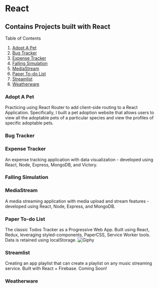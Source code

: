 # React
## Contains Projects built with React
Table of Contents

1. [Adopt A Pet](#adopt-a-pet)
2. [Bug Tracker](#bug-tracker)
3. [Expense Tracker](#expense-tracker)
4. [Falling Simulation](#falling-simulation)
5. [MediaStream](#mediastream)
6. [Paper To-do List](#paper-to-do-list)
7. [Streamlist](#streamlist)
8. [Weatherware](#weatherware)

### Adopt A Pet
Practicing using React Router to add client-side routing to a React Application. Specifically, I built a pet adoption website that allows users to view all the adoptable pets of a particular species and view the profiles of specific adoptable pets.

### Bug Tracker

### Expense Tracker
An expense tracking application with data visualization - developed using React, Node, Express, MongoDB, and Victory.

### Falling Simulation

### MediaStream
A media streaming application with media upload and stream features - developed using React, Node, Express, and MongoDB.

### Paper To-do List
The classic Todos Tracker as a Progressive Web App. Built using React, Redux, leveraging styled-components, PaperCSS, Service Worker tools. Data is retained using localStorage.
![Giphy](https://media.giphy.com/media/26DNeo2xDmfj3plbW/giphy.gif)

### Streamlist
Creating an app playlist that can create a playlist on any music streaming service. Built with React + Firebase. Coming Soon!

### Weatherware
